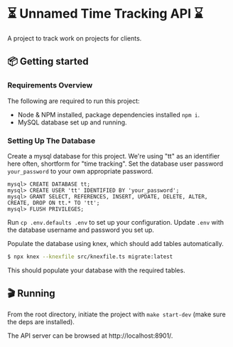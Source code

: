 # ⏳ Unnamed Time Tracking API ⌛️

A project to track work on projects for clients.

## 📦 Getting started

### Requirements Overview

The following are required to run this project:

- Node & NPM installed, package dependencies installed `npm i`.
- MySQL database set up and running.

### Setting Up The Database

Create a mysql database for this project. We're using "tt" as an identifier here often, shortform for "time tracking". Set the database user password `your_password` to your own appropriate password.
```
mysql> CREATE DATABASE tt;
mysql> CREATE USER 'tt' IDENTIFIED BY 'your_password';
mysql> GRANT SELECT, REFERENCES, INSERT, UPDATE, DELETE, ALTER, CREATE, DROP ON tt.* TO 'tt';
mysql> FLUSH PRIVILEGES;
```

Run `cp .env.defaults .env` to set up your configuration. Update `.env` with the database username and password you set up.

Populate the database using knex, which should add tables automatically.
```bash
$ npx knex --knexfile src/knexfile.ts migrate:latest
```

This should populate your database with the required tables.

## 🎬 Running
From the root directory, initiate the project with `make start-dev` (make sure the deps are installed).

The API server can be browsed at http://localhost:8901/.
